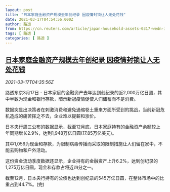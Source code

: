 ```yaml
---
layout: post
title: "日本家庭金融资产规模去年创纪录 因疫情封锁让人无处花钱"
date: 2021-03-17T04:54:56.000Z
author: 路透
from: https://cn.reuters.com/article/japan-household-assets-0317-wedn-idCNKBS2B90HE
tags: [ 路透 ]
categories: [ 路透 ]
---
```

<!--1615956896000-->
[日本家庭金融资产规模去年创纪录 因疫情封锁让人无处花钱](https://cn.reuters.com/article/japan-household-assets-0317-wedn-idCNKBS2B90HE)
------

<div>
<div><i>2021-03-17T04:35:56Z</i></div><p>路透东京3月17日 - 日本家庭的金融资产去年达到创纪录的近2,000万亿日圆，其中半数为现金和银行存款，暗示新冠疫情促使人们储蓄而不是消费。</p><p>数据突显出决策者在刺激消费和避免通缩卷土重来方面所受到的挑战，当前新冠危机造成的痛苦挥之不去，企业难以提薪和涨价。</p><p>日本央行周三公布的数据显示，截至12月底，日本家庭持有的金融资产余额较上年同期增长2.9%，达到1,948万亿日圆(17.85万亿美元)。</p><p>其中1,056为现金和存款，为限制病毒传播而采取的限制措施让人们留在家中，不能去购物和户外活动。</p><p>这份资金流动季度数据还显示，企业持有的金融资产上升6.2%，达到创纪录的1,275万亿日圆，现金和存款占将近四分之一。</p><p>截至12月，日本央行持有的公债也达到创纪录的545万亿日圆，在整体市场中的比重占到44.7%。(完)</p>
</div>

